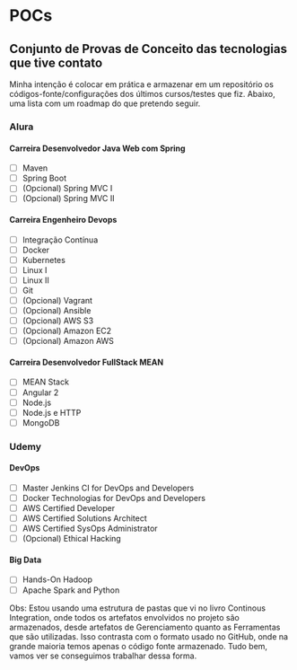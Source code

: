 # POCs
## Conjunto de Provas de Conceito das tecnologias que tive contato

Minha intenção é colocar em prática e armazenar em um repositório os códigos-fonte/configurações dos últimos cursos/testes que fiz. Abaixo, uma lista com um roadmap do que pretendo seguir.

### Alura
#### Carreira Desenvolvedor Java Web com Spring
- [ ] Maven
- [ ] Spring Boot
- [ ] \(Opcional) Spring MVC I
- [ ] \(Opcional) Spring MVC II

#### Carreira Engenheiro Devops
- [ ] Integração Contínua
- [ ] Docker
- [ ] Kubernetes
- [ ] Linux I
- [ ] Linux II
- [ ] Git
- [ ] \(Opcional) Vagrant
- [ ] \(Opcional) Ansible
- [ ] \(Opcional) AWS S3
- [ ] \(Opcional) Amazon EC2
- [ ] \(Opcional) Amazon AWS

#### Carreira Desenvolvedor FullStack MEAN
- [ ] MEAN Stack
- [ ] Angular 2
- [ ] Node.js
- [ ] Node.js e HTTP
- [ ] MongoDB

### Udemy
#### DevOps
- [ ] Master Jenkins CI for DevOps and Developers
- [ ] Docker Technologias for DevOps and Developers
- [ ] AWS Certified Developer
- [ ] AWS Certified Solutions Architect
- [ ] AWS Certified SysOps Administrator
- [ ] \(Opcional) Ethical Hacking

#### Big Data
- [ ] Hands-On Hadoop
- [ ] Apache Spark and Python

Obs: Estou usando uma estrutura de pastas que vi no livro Continous Integration, onde todos os artefatos envolvidos no projeto são armazenados, desde artefatos de Gerenciamento quanto as Ferramentas que são utilizadas.
Isso contrasta com o formato usado no GitHub, onde na grande maioria temos apenas o código fonte armazenado.
Tudo bem, vamos ver se conseguimos trabalhar dessa forma.